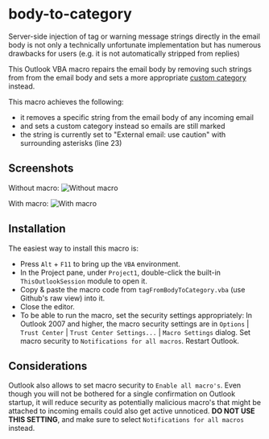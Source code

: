 # body-to-category

Server-side injection of tag or warning message strings directly in the email body is not only a technically unfortunate implementation but has numerous drawbacks for users (e.g. it is not automatically stripped from replies)

This Outlook VBA macro repairs the email body by removing such strings from from the email body and sets a more appropriate [custom category](https://support.office.com/en-us/article/Create-and-assign-color-categories-a1fde97e-15e1-4179-a1a0-8a91ef89b8dc) instead.

This macro achieves the following:
- it removes a specific string from the email body of any incoming email
- and sets a custom category instead so emails are still marked
- the string is currently set to "External email: use caution" with surrounding asterisks (line 23)

## Screenshots

Without macro:
![Without macro](https://raw.githubusercontent.com/jerogee/els-tag-repair/master/img/ss_without.png)

With macro:
![With macro](https://raw.githubusercontent.com/jerogee/els-tag-repair/master/img/ss_with.png)


## Installation

The easiest way to install this macro is:
* Press `Alt` + `F11` to bring up the `VBA` environment.
* In the Project pane, under `Project1`, double-click the built-in `ThisOutlookSession` module to open it.
* Copy & paste the macro code from `tagFromBodyToCategory.vba` (use Github's raw view) into it.
* Close the editor.
* To be able to run the macro, set the security settings appropriately: In Outlook 2007 and higher, the macro security settings are in `Options` | `Trust Center` | `Trust Center Settings...` | `Macro Settings` dialog. Set macro security to `Notifications for all macros`. Restart Outlook.


## Considerations

Outlook also allows to set macro security to `Enable all macro's`. Even though you will not be bothered for a single confirmation on Outlook startup, it will reduce security as potentially malicious macro's that might be attached to incoming emails could also get active unnoticed. **DO NOT USE THIS SETTING**, and make sure to select `Notifications for all macros` instead.

